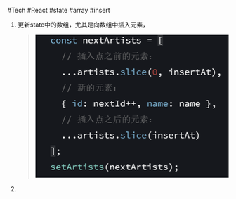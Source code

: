 #Tech #React #state #array #insert

1. 更新state中的数组，尤其是向数组中插入元素，
	> ![](../img/2024-03-29-20240329160648.png)
2. 